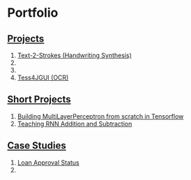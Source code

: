 # Portfolio

## [Projects]()
1. [Text-2-Strokes (Handwriting Synthesis)](https://github.com/rahul96rajan/text-2-strokes)
2. 
3. 
4. [Tess4JGUI (OCR)](https://github.com/rahul96rajan/tess4jGUI)

## [Short Projects](https://github.com/rahul96rajan/short_projects)
1. [Building MultiLayerPerceptron from scratch in Tensorflow](https://github.com/rahul96rajan/short_projects/blob/main/MLP_from_scratch_in_TF.ipynb)
2. [Teaching RNN Addition and Subtraction](https://github.com/rahul96rajan/short_projects/blob/main/Simple_RNN.ipynb)

## [Case Studies](https://github.com/rahul96rajan/ML-case-studies)
1. [Loan Approval Status](https://github.com/rahul96rajan/ML-case-studies/blob/master/Loan-Prediction-Case-Study.ipynb)
2. 
